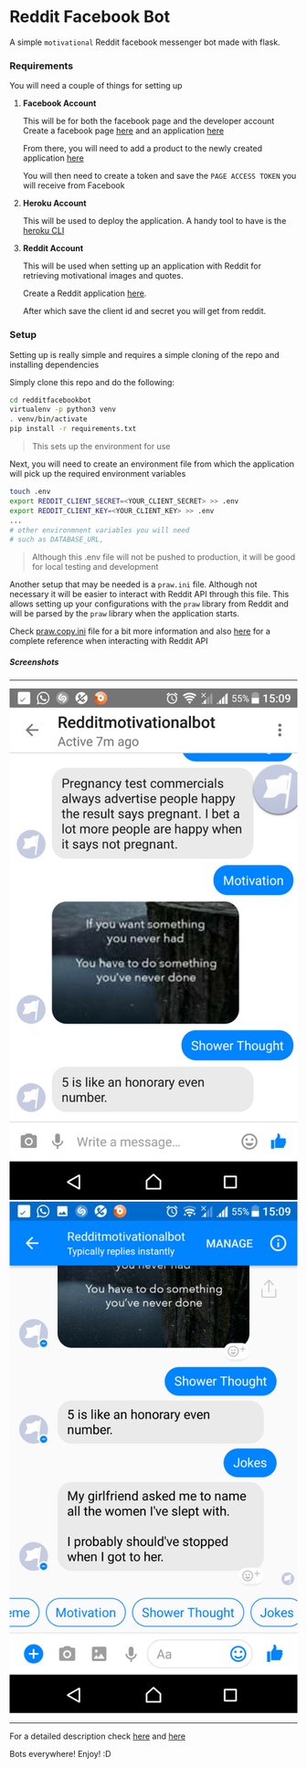 # Reddit Facebook Bot

A simple `motivational` Reddit facebook messenger bot made with flask.

### Requirements

You will need a couple of things for setting up

1. __Facebook Account__
    
   This will be for both the facebook page and the developer account
    Create a facebook page [here](https://www.facebook.com/pages/create) and an application [here](https://developers.facebook.com/apps/)
    
    From there, you will need to add a product to the newly created application [here](https://developers.facebook.com/apps/)
    
    You will then need to create a token and save the `PAGE ACCESS TOKEN` you will receive from Facebook

2. __Heroku Account__
    
   This will be used to deploy the application. A handy tool to have is the [heroku CLI](https://devcenter.heroku.com/articles/heroku-cli) 

3. __Reddit Account__

   This will be used when setting up an application with Reddit for retrieving motivational images and quotes.
   
   Create a Reddit application [here](https://www.reddit.com/prefs/apps/).
   
   After which save the client id and secret you will get from reddit.
  

### Setup

Setting up is really simple and requires a simple cloning of the repo and installing dependencies

Simply clone this repo and do the following:

```bash
cd redditfacebookbot
virtualenv -p python3 venv
. venv/bin/activate
pip install -r requirements.txt
```
> This sets up the environment for use

Next, you will need to create an environment file from which the application will pick up the required environment variables

```bash
touch .env
export REDDIT_CLIENT_SECRET=<YOUR_CLIENT_SECRET> >> .env
export REDDIT_CLIENT_KEY=<YOUR_CLIENT_KEY> >> .env
...
# other environmnent variables you will need
# such as DATABASE_URL,
```
> Although this .env file will not be pushed to production, it will be good for local testing and development

Another setup that may be needed is a `praw.ini` file. Although not necessary it will be easier to interact with Reddit API through this file. This allows setting up your configurations with the `praw` library from Reddit and will be parsed by the `praw` library when the application starts.

Check [praw.copy.ini](praw.copy.ini) file for a bit more information and also [here](https://praw.readthedocs.io/en/latest/index.html) for a complete reference when interacting with Reddit API


##### Screenshots
____

![](screenshots/Screenshot_20170513-150901.png)
![](screenshots/Screenshot_20170513-150924.png)
____


For a detailed description check 
[here](https://pythontips.com/2017/04/13/making-a-reddit-facebook-messenger-bot/?utm_source=mybridge&utm_medium=blog&utm_campaign=read_more) and [here](https://tsaprailis.com/2016/06/02/How-to-build-and-deploy-a-Facebook-Messenger-bot-with-Python-and-Flask-a-tutorial/)

Bots everywhere!
Enjoy! :D